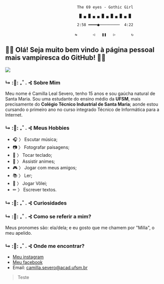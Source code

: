 
                                    The 69 eyes - Gothic Girl

                                     █ ▄ █ ▄ ▄ █ ▄ █ ▄ █ ▄ █

                                    2:58 ━━━━●─────────  4:22

                                   ⇆       ◁ㅤㅤ❚❚ㅤㅤ▷       ↻


##                                                             🦇🖤 Olá! Seja muito bem vindo à página pessoal mais vampiresca do GitHub! 🖤🦇

![](https://gifer.com/5s52)

### ↳ :🌙: ₊˚ . ⊰      Sobre Mim

Meu nome é Camilla Leal Severo, tenho 15 anos e sou gaúcha natural de Santa Maria. Sou uma estudante do ensino médio da **UFSM**, mais precisamente do **Colégio Técnico Industrial de Santa Maria**; aonde estou cursando o primeiro ano no curso integrado Técnico de Informática para a Internet.

### ↳ :🌙: ₊˚ . ⊰ Meus Hobbies


* 🎧 〉 Escutar música;
* 📷 〉 Fotografar paisagens;
* 🎹 〉 Tocar teclado;
* 🍄 〉 Assistir animes;
* 🎮 〉 Jogar com meus amigos;
* 📚 〉 Ler;
* 🏐 〉 Jogar Vôlei;
* ✏ 〉 Escrever textos.

### ↳ :🌙: ₊˚ . ⊰ Curiosidades



### ↳ :🌙: ₊˚ . ⊰ Como se referir a mim?


Meus pronomes são: ela/dela; e eu gosto que me chamem por "Milla", o meu apelido.

### ↳ :🌙: ₊˚ . ⊰ Onde me encontrar?

* [Meu instagram](https://www.instagram.com/luvscamie/)
* [Meu facebook](https://www.facebook.com/camilla.lealsevero)
* Email: camilla.severo@acad.ufsm.br


> Teste